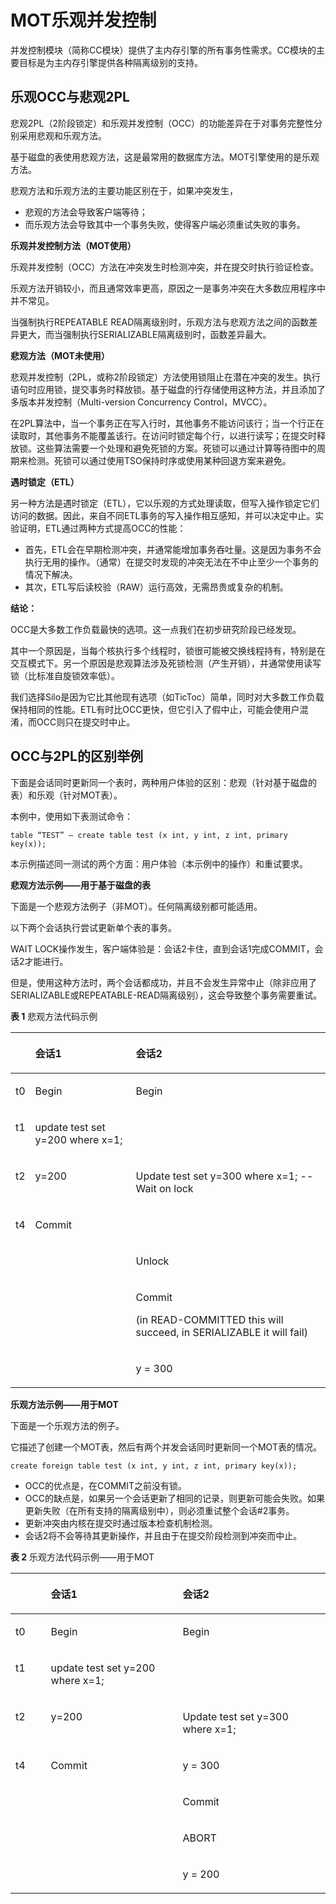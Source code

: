 # MOT乐观并发控制<a name="ZH-CN_TOPIC_0280525159"></a>

并发控制模块（简称CC模块）提供了主内存引擎的所有事务性需求。CC模块的主要目标是为主内存引擎提供各种隔离级别的支持。

## 乐观OCC与悲观2PL<a name="section48860244"></a>

悲观2PL（2阶段锁定）和乐观并发控制（OCC）的功能差异在于对事务完整性分别采用悲观和乐观方法。

基于磁盘的表使用悲观方法，这是最常用的数据库方法。MOT引擎使用的是乐观方法。

悲观方法和乐观方法的主要功能区别在于，如果冲突发生，

-   悲观的方法会导致客户端等待；
-   而乐观方法会导致其中一个事务失败，使得客户端必须重试失败的事务。

**乐观并发控制方法（MOT使用）**

乐观并发控制（OCC）方法在冲突发生时检测冲突，并在提交时执行验证检查。

乐观方法开销较小，而且通常效率更高，原因之一是事务冲突在大多数应用程序中并不常见。

当强制执行REPEATABLE READ隔离级别时，乐观方法与悲观方法之间的函数差异更大，而当强制执行SERIALIZABLE隔离级别时，函数差异最大。

**悲观方法（MOT未使用）**

悲观并发控制（2PL，或称2阶段锁定）方法使用锁阻止在潜在冲突的发生。执行语句时应用锁，提交事务时释放锁。基于磁盘的行存储使用这种方法，并且添加了多版本并发控制（Multi-version Concurrency Control，MVCC）。

在2PL算法中，当一个事务正在写入行时，其他事务不能访问该行；当一个行正在读取时，其他事务不能覆盖该行。在访问时锁定每个行，以进行读写；在提交时释放锁。这些算法需要一个处理和避免死锁的方案。死锁可以通过计算等待图中的周期来检测。死锁可以通过使用TSO保持时序或使用某种回退方案来避免。

**遇时锁定（ETL）**

另一种方法是遇时锁定（ETL），它以乐观的方式处理读取，但写入操作锁定它们访问的数据。因此，来自不同ETL事务的写入操作相互感知，并可以决定中止。实验证明，ETL通过两种方式提高OCC的性能：

-   首先，ETL会在早期检测冲突，并通常能增加事务吞吐量。这是因为事务不会执行无用的操作。（通常）在提交时发现的冲突无法在不中止至少一个事务的情况下解决。
-   其次，ETL写后读校验（RAW）运行高效，无需昂贵或复杂的机制。

**结论：**

OCC是大多数工作负载最快的选项。这一点我们在初步研究阶段已经发现。

其中一个原因是，当每个核执行多个线程时，锁很可能被交换线程持有，特别是在交互模式下。另一个原因是悲观算法涉及死锁检测（产生开销），并通常使用读写锁（比标准自旋锁效率低）。

我们选择Silo是因为它比其他现有选项（如TicToc）简单，同时对大多数工作负载保持相同的性能。ETL有时比OCC更快，但它引入了假中止，可能会使用户混淆，而OCC则只在提交时中止。

## OCC与2PL的区别举例<a name="section37089017"></a>

下面是会话同时更新同一个表时，两种用户体验的区别：悲观（针对基于磁盘的表）和乐观（针对MOT表）。

本例中，使用如下表测试命令：

```
table “TEST” – create table test (x int, y int, z int, primary key(x));
```

本示例描述同一测试的两个方面：用户体验（本示例中的操作）和重试要求。

**悲观方法示例——用于基于磁盘的表**

下面是一个悲观方法例子（非MOT）。任何隔离级别都可能适用。

以下两个会话执行尝试更新单个表的事务。

WAIT LOCK操作发生，客户端体验是：会话2卡住，直到会话1完成COMMIT，会话2才能进行。

但是，使用这种方法时，两个会话都成功，并且不会发生异常中止（除非应用了SERIALIZABLE或REPEATABLE-READ隔离级别），这会导致整个事务需要重试。

**表 1**  悲观方法代码示例

<a name="table38422929"></a>
<table><thead align="left"><tr id="row697534"><th class="cellrowborder" valign="top" width="5.05050505050505%" id="mcps1.2.4.1.1">&nbsp;&nbsp;</th>
<th class="cellrowborder" valign="top" width="32.323232323232325%" id="mcps1.2.4.1.2"><p id="p13119782"><a name="p13119782"></a><a name="p13119782"></a>会话1</p>
</th>
<th class="cellrowborder" valign="top" width="62.62626262626263%" id="mcps1.2.4.1.3"><p id="p56069431"><a name="p56069431"></a><a name="p56069431"></a>会话2</p>
</th>
</tr>
</thead>
<tbody><tr id="row45330064"><td class="cellrowborder" valign="top" width="5.05050505050505%" headers="mcps1.2.4.1.1 "><p id="p47856602"><a name="p47856602"></a><a name="p47856602"></a>t0</p>
</td>
<td class="cellrowborder" valign="top" width="32.323232323232325%" headers="mcps1.2.4.1.2 "><p id="p51179581"><a name="p51179581"></a><a name="p51179581"></a>Begin</p>
</td>
<td class="cellrowborder" valign="top" width="62.62626262626263%" headers="mcps1.2.4.1.3 "><p id="p51905376"><a name="p51905376"></a><a name="p51905376"></a>Begin</p>
</td>
</tr>
<tr id="row64495201"><td class="cellrowborder" valign="top" width="5.05050505050505%" headers="mcps1.2.4.1.1 "><p id="p56728775"><a name="p56728775"></a><a name="p56728775"></a>t1</p>
</td>
<td class="cellrowborder" valign="top" width="32.323232323232325%" headers="mcps1.2.4.1.2 "><p id="p31628099"><a name="p31628099"></a><a name="p31628099"></a>update test set y=200 where x=1;</p>
</td>
<td class="cellrowborder" valign="top" width="62.62626262626263%" headers="mcps1.2.4.1.3 ">&nbsp;&nbsp;</td>
</tr>
<tr id="row38543888"><td class="cellrowborder" valign="top" width="5.05050505050505%" headers="mcps1.2.4.1.1 "><p id="p35047246"><a name="p35047246"></a><a name="p35047246"></a>t2</p>
</td>
<td class="cellrowborder" valign="top" width="32.323232323232325%" headers="mcps1.2.4.1.2 "><p id="p20254652"><a name="p20254652"></a><a name="p20254652"></a>y=200</p>
</td>
<td class="cellrowborder" valign="top" width="62.62626262626263%" headers="mcps1.2.4.1.3 "><p id="p30014082"><a name="p30014082"></a><a name="p30014082"></a>Update test set y=300 where x=1; -- Wait on lock</p>
</td>
</tr>
<tr id="row1691286"><td class="cellrowborder" valign="top" width="5.05050505050505%" headers="mcps1.2.4.1.1 "><p id="p2776468"><a name="p2776468"></a><a name="p2776468"></a>t4</p>
</td>
<td class="cellrowborder" valign="top" width="32.323232323232325%" headers="mcps1.2.4.1.2 "><p id="p23567359"><a name="p23567359"></a><a name="p23567359"></a>Commit</p>
</td>
<td class="cellrowborder" valign="top" width="62.62626262626263%" headers="mcps1.2.4.1.3 ">&nbsp;&nbsp;</td>
</tr>
<tr id="row735665"><td class="cellrowborder" valign="top" width="5.05050505050505%" headers="mcps1.2.4.1.1 ">&nbsp;&nbsp;</td>
<td class="cellrowborder" valign="top" width="32.323232323232325%" headers="mcps1.2.4.1.2 ">&nbsp;&nbsp;</td>
<td class="cellrowborder" valign="top" width="62.62626262626263%" headers="mcps1.2.4.1.3 "><p id="p53469629"><a name="p53469629"></a><a name="p53469629"></a>Unlock</p>
</td>
</tr>
<tr id="row11464615"><td class="cellrowborder" valign="top" width="5.05050505050505%" headers="mcps1.2.4.1.1 ">&nbsp;&nbsp;</td>
<td class="cellrowborder" valign="top" width="32.323232323232325%" headers="mcps1.2.4.1.2 ">&nbsp;&nbsp;</td>
<td class="cellrowborder" valign="top" width="62.62626262626263%" headers="mcps1.2.4.1.3 "><p id="p20322390"><a name="p20322390"></a><a name="p20322390"></a>Commit</p>
<p id="p48683785"><a name="p48683785"></a><a name="p48683785"></a>(in READ-COMMITTED this will succeed, in SERIALIZABLE it will fail)</p>
</td>
</tr>
<tr id="row35500889"><td class="cellrowborder" valign="top" width="5.05050505050505%" headers="mcps1.2.4.1.1 ">&nbsp;&nbsp;</td>
<td class="cellrowborder" valign="top" width="32.323232323232325%" headers="mcps1.2.4.1.2 ">&nbsp;&nbsp;</td>
<td class="cellrowborder" valign="top" width="62.62626262626263%" headers="mcps1.2.4.1.3 "><p id="p44895854"><a name="p44895854"></a><a name="p44895854"></a>y = 300</p>
</td>
</tr>
</tbody>
</table>

**乐观方法示例——用于MOT**

下面是一个乐观方法的例子。

它描述了创建一个MOT表，然后有两个并发会话同时更新同一个MOT表的情况。

```
create foreign table test (x int, y int, z int, primary key(x));
```

-   OCC的优点是，在COMMIT之前没有锁。
-   OCC的缺点是，如果另一个会话更新了相同的记录，则更新可能会失败。如果更新失败（在所有支持的隔离级别中），则必须重试整个会话\#2事务。
-   更新冲突由内核在提交时通过版本检查机制检测。
-   会话2将不会等待其更新操作，并且由于在提交阶段检测到冲突而中止。

**表 2**  乐观方法代码示例——用于MOT

<a name="table55018171"></a>
<table><thead align="left"><tr id="row46055710"><th class="cellrowborder" valign="top" width="11.224489795918368%" id="mcps1.2.4.1.1">&nbsp;&nbsp;</th>
<th class="cellrowborder" valign="top" width="41.83673469387755%" id="mcps1.2.4.1.2"><p id="p47410670"><a name="p47410670"></a><a name="p47410670"></a>会话1</p>
</th>
<th class="cellrowborder" valign="top" width="46.93877551020408%" id="mcps1.2.4.1.3"><p id="p15059044"><a name="p15059044"></a><a name="p15059044"></a>会话2</p>
</th>
</tr>
</thead>
<tbody><tr id="row11823088"><td class="cellrowborder" valign="top" width="11.224489795918368%" headers="mcps1.2.4.1.1 "><p id="p18146039"><a name="p18146039"></a><a name="p18146039"></a>t0</p>
</td>
<td class="cellrowborder" valign="top" width="41.83673469387755%" headers="mcps1.2.4.1.2 "><p id="p60543075"><a name="p60543075"></a><a name="p60543075"></a>Begin</p>
</td>
<td class="cellrowborder" valign="top" width="46.93877551020408%" headers="mcps1.2.4.1.3 "><p id="p5042076"><a name="p5042076"></a><a name="p5042076"></a>Begin</p>
</td>
</tr>
<tr id="row45378689"><td class="cellrowborder" valign="top" width="11.224489795918368%" headers="mcps1.2.4.1.1 "><p id="p51795159"><a name="p51795159"></a><a name="p51795159"></a>t1</p>
</td>
<td class="cellrowborder" valign="top" width="41.83673469387755%" headers="mcps1.2.4.1.2 "><p id="p34658350"><a name="p34658350"></a><a name="p34658350"></a>update test set y=200 where x=1;</p>
</td>
<td class="cellrowborder" valign="top" width="46.93877551020408%" headers="mcps1.2.4.1.3 ">&nbsp;&nbsp;</td>
</tr>
<tr id="row33004572"><td class="cellrowborder" valign="top" width="11.224489795918368%" headers="mcps1.2.4.1.1 "><p id="p56124651"><a name="p56124651"></a><a name="p56124651"></a>t2</p>
</td>
<td class="cellrowborder" valign="top" width="41.83673469387755%" headers="mcps1.2.4.1.2 "><p id="p49802871"><a name="p49802871"></a><a name="p49802871"></a>y=200</p>
</td>
<td class="cellrowborder" valign="top" width="46.93877551020408%" headers="mcps1.2.4.1.3 "><p id="p7500711"><a name="p7500711"></a><a name="p7500711"></a>Update test set y=300 where x=1;</p>
</td>
</tr>
<tr id="row397536"><td class="cellrowborder" valign="top" width="11.224489795918368%" headers="mcps1.2.4.1.1 "><p id="p32200450"><a name="p32200450"></a><a name="p32200450"></a>t4</p>
</td>
<td class="cellrowborder" valign="top" width="41.83673469387755%" headers="mcps1.2.4.1.2 "><p id="p58099644"><a name="p58099644"></a><a name="p58099644"></a>Commit</p>
</td>
<td class="cellrowborder" valign="top" width="46.93877551020408%" headers="mcps1.2.4.1.3 "><p id="p8450743"><a name="p8450743"></a><a name="p8450743"></a>y = 300</p>
</td>
</tr>
<tr id="row8947828"><td class="cellrowborder" valign="top" width="11.224489795918368%" headers="mcps1.2.4.1.1 ">&nbsp;&nbsp;</td>
<td class="cellrowborder" valign="top" width="41.83673469387755%" headers="mcps1.2.4.1.2 ">&nbsp;&nbsp;</td>
<td class="cellrowborder" valign="top" width="46.93877551020408%" headers="mcps1.2.4.1.3 "><p id="p43191062"><a name="p43191062"></a><a name="p43191062"></a>Commit</p>
</td>
</tr>
<tr id="row53175240"><td class="cellrowborder" valign="top" width="11.224489795918368%" headers="mcps1.2.4.1.1 ">&nbsp;&nbsp;</td>
<td class="cellrowborder" valign="top" width="41.83673469387755%" headers="mcps1.2.4.1.2 ">&nbsp;&nbsp;</td>
<td class="cellrowborder" valign="top" width="46.93877551020408%" headers="mcps1.2.4.1.3 "><p id="p27341505"><a name="p27341505"></a><a name="p27341505"></a>ABORT</p>
</td>
</tr>
<tr id="row44746961"><td class="cellrowborder" valign="top" width="11.224489795918368%" headers="mcps1.2.4.1.1 ">&nbsp;&nbsp;</td>
<td class="cellrowborder" valign="top" width="41.83673469387755%" headers="mcps1.2.4.1.2 ">&nbsp;&nbsp;</td>
<td class="cellrowborder" valign="top" width="46.93877551020408%" headers="mcps1.2.4.1.3 "><p id="p8664129"><a name="p8664129"></a><a name="p8664129"></a>y = 200</p>
</td>
</tr>
</tbody>
</table>
